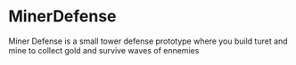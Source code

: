# MinerDefense
Miner Defense is a small tower defense prototype where you build turet and mine to collect gold and survive waves of ennemies
